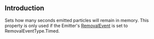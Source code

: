 ## Introduction

Sets how many seconds emitted particles will remain in memory. This property is only used if the Emitter's [RemovalEvent](/frb/docs/index.php?title=FlatRedBall.Graphics.Particle.Emitter.RemovalEvent&action=edit&redlink=1 "FlatRedBall.Graphics.Particle.Emitter.RemovalEvent (page does not exist)") is set to RemovalEventType.Timed.
